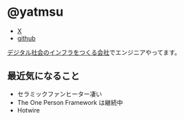 # @yatmsu

- [X](https://x.com/yatmsu)
- [github](https://github.com/yatmsu)

[デジタル社会のインフラをつくる会社](https://biz.trustdock.io/)でエンジニアやってます。

## 最近気になること

* セラミックファンヒーター凄い
* The One Person Framework は継続中
* Hotwire

